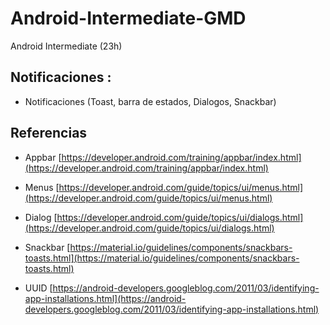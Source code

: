# Android-Intermediate-GMD
Android Intermediate (23h)

## Notificaciones :

  - Notificaciones (Toast, barra de estados, Dialogos, Snackbar)

## Referencias 

- Appbar [https://developer.android.com/training/appbar/index.html](https://developer.android.com/training/appbar/index.html)

- Menus [https://developer.android.com/guide/topics/ui/menus.html](https://developer.android.com/guide/topics/ui/menus.html)

- Dialog [https://developer.android.com/guide/topics/ui/dialogs.html](https://developer.android.com/guide/topics/ui/dialogs.html)

- Snackbar [https://material.io/guidelines/components/snackbars-toasts.html](https://material.io/guidelines/components/snackbars-toasts.html)

- UUID [https://android-developers.googleblog.com/2011/03/identifying-app-installations.html](https://android-developers.googleblog.com/2011/03/identifying-app-installations.html)

  
  
